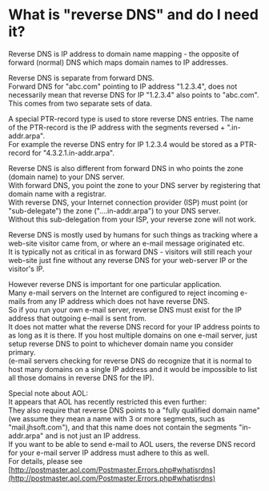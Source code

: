 ﻿---
category: 9
frontpage: false
comments: true
refs: 53,77
created-utc: 2019-01-01
modified-utc: 2019-01-01
---
# What is "reverse DNS" and do I need it?

Reverse DNS is IP address to domain name mapping - the opposite of forward (normal) DNS which maps domain names to IP addresses.

Reverse DNS is separate from forward DNS.  
Forward DNS for "abc.com" pointing to IP address "1.2.3.4", does not necessarily mean that reverse DNS for IP "1.2.3.4" also points to "abc.com".  
This comes from two separate sets of data.

A special PTR-record type is used to store reverse DNS entries. The name of the PTR-record is the IP address with the segments reversed + ".in-addr.arpa".  
For example the reverse DNS entry for IP 1.2.3.4 would be stored as a PTR-record for "4.3.2.1.in-addr.arpa".

Reverse DNS is also different from forward DNS in who points the zone (domain name) to your DNS server.  
With forward DNS, you point the zone to your DNS server by registering that domain name with a registrar.  
With reverse DNS, your Internet connection provider (ISP) must point (or "sub-delegate") the zone ("....in-addr.arpa") to your DNS server.  
Without this sub-delegation from your ISP, your reverse zone will not work.

Reverse DNS is mostly used by humans for such things as tracking where a web-site visitor came from, or where an e-mail message originated etc.  
It is typically not as critical in as forward DNS - visitors will still reach your web-site just fine without any reverse DNS for your web-server IP or the visitor's IP.

However reverse DNS is important for one particular application.  
Many e-mail servers on the Internet are configured to reject incoming e-mails from any IP address which does not have reverse DNS.  
So if you run your own e-mail server, reverse DNS must exist for the IP address that outgoing e-mail is sent from.  
It does not matter what the reverse DNS record for your IP address points to as long as it is there. If you host multiple domains on one e-mail server, just setup reverse DNS to point to whichever domain name you consider primary.  
(e-mail servers checking for reverse DNS do recognize that it is normal to host many domains on a single IP address and it would be impossible to list all those domains in reverse DNS for the IP).

Special note about AOL:  
It appears that AOL has recently restricted this even further:  
They also require that reverse DNS points to a "fully qualified domain name" (we assume they mean a name with 3 or more segments, such as "mail.jhsoft.com"), and that this name does not contain the segments "in-addr.arpa" and is not just an IP address.  
If you want to be able to send e-mail to AOL users, the reverse DNS record for your e-mail server IP address must adhere to this as well.  
For details, please see [http://postmaster.aol.com/Postmaster.Errors.php#whatisrdns](http://postmaster.aol.com/Postmaster.Errors.php#whatisrdns)

